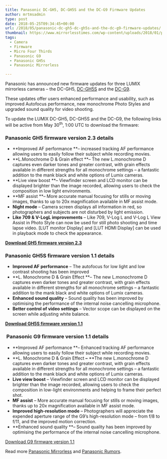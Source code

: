 ```yaml
---
title: Panasonic DC-GH5, DC-GH5S and the DC-G9 Firmware Updates
author: mrtmsadmin
type: post
date: 2018-05-25T09:34:45+00:00
url: /2018/05/panasonic-dc-gh5-dc-gh5s-and-the-dc-g9-firmware-updates/
thumbnail: https://www.mirrorlesstimes.com/wp-content/uploads/2018/01/panasonic-gh5s-1.jpg
tags:
  - Camera
  - Firmware
  - Micro Four Thirds
  - Panasonic G9
  - Panasonic GH5s
  - Panasonic Mirrorless

---
```

<p class="p1">
  <span class="s1">Panasonic has announced new firmware updates for three LUMIX mirrorless cameras – the DC-GH5, <a href="https://www.mirrorlesstimes.com/tag/panasonic-gh5s/">DC-GH5S</a> and the <a href="https://www.mirrorlesstimes.com/tag/panasonic-g9/">DC-G9</a>. </span>
</p>

<p class="p1">
  <span class="s1">These updates offer users enhanced performance and usability, such as improved Autofocus performance, new monochrome Photo Styles and upgraded sound quality for video shooting.</span>
</p>

To update the LUMIX DC-GH5, DC-GH5S and the DC-G9, the following links will be active from May 30<sup>th</sup>, 1:00 UTC to download the firmware:<!--more-->

### Panasonic GH5 firmware version 2.3 details

  * **Improved AF performance **– increased tracking AF performance allowing users to easily follow their subject while recording movies.
  * **L.Monochrome D & Grain effect **– The new L.monochrome D captures even darker tones and greater contrast, with grain effects available in different strengths for all monochrome settings – a fantastic addition to the mank black and white options of Lumix cameras.
  * **Live view boost **– Viewfinder screen and LCD monitor can be displayed brighter than the image recorded, allowing users to check the composition in low light environments.
  * **MF assist **– More accurate manual focusing for stills or moving images, thanks to up to 20x magnification available in MF assist mode.
  * **Night mode** – Camera screen displays all information in red, so photographers and subjects are not disturbed by light emission.
  * **Like 709 & V-LogL improvements** – Like 709, V-Log L and V-Log L View Assist in Photo Style can now be used for still photo shooting and time lapse video. [LUT monitor Display] and [LUT HDMI Display] can be used in playback mode to check the appearance.

<a title="GH5 firmware" href="https://www.panasonic.com/global/consumer/lumix/gh5_firmware.html" target="_blank" rel="noopener"><strong>Download GH5 firmware version 2.3</strong></a>

### Panasonic GH5S firmware version 1.1 details

  * **Improved AF performance** – The autofocus for low light and low contrast shooting has been improved
  * **L. Monochrome D & Grain Effect **– The new L.monochrome D captures even darker tones and greater contrast, with grain effects available in different strengths for all monochrome settings – a fantastic addition to the mank black and white options of Lumix cameras.
  * **Enhanced sound quality** – Sound quality has been improved by optimising the performance of the internal noise cancelling microphone.
  * **Better control of video settings** – Vector scope can be displayed on the screen while adjusting white balance.

**<a title="GH5S firmware update" href="http://av.jpn.support.panasonic.com/support/global/cs/dsc/connect/gh5s.html" target="_blank" rel="noopener">Download GH5S firmware version 1.1</a>**

###  Panasonic G9 firmware version 1.1 details

  * **Improved AF performance **– Enhanced tracking AF performance allowing users to easily follow their subject while recording movies.
  * **L. Monochrome D & Grain Effect **–** **The new L.monochrome D captures even darker tones and greater contrast, with grain effects available in different strengths for all monochrome settings – a fantastic addition to the mank black and white options of Lumix cameras.
  * **Live view boost** – Viewfinder screen and LCD monitor can be displayed brighter than the image recorded, allowing users to check the composition in low-light environments and helping to frame their perfect shot.
  * **MF assist** – More accurate manual focusing for stills or moving images, thanks up to 20x magnification available in MF assist mode.
  * **Improved high-resolution mode** – Photographers will appreciate the expended aperture range of the G9’s high-resolution mode – from f/8 to f/11, and the improved motion correction.
  * **Enhanced sound quality **– Sound quality has been improved by optimising the performance of the internal noise cancelling microphone.

<a title="G9 firmware " href="http://av.jpn.support.panasonic.com/support/global/cs/dsc/download/fts/index2.html" target="_blank" rel="noopener">Download G9 firmware version 1.1</a>

Read more [Panasonic Mirrorless][1] and [Panasonic Rumors][2].

 [1]: https://www.mirrorlesstimes.com/tag/panasonic-mirrorless "Panasonic Mirrorless News"
 [2]: https://www.dailycameranews.com/tag/panasonic-rumors/